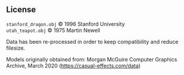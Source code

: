 ## License
`stanford_dragon.obj` © 1996 Stanford University \
`utah_teapot.obj` © 1975 Martin Newell

Data has been re-processed in order to keep compatibility and reduce filesize.

Models originally obtained from:
Morgan McGuire Computer Graphics Archive, March 2020
(https://casual-effects.com/data)